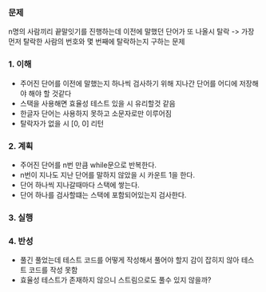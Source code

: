 ### 문제
n명의 사람끼리 끝말잇기를 진행하는데 이전에 말했던 단어가 또 나올시 탈락 -> 가장 먼저 탈락한 사람의 번호와 몇 번째에 탈락하는지 구하는 문제
### 1. 이해
- 주어진 단어를 이전에 말했는지 하나씩 검사하기 위해 지나간 단어를 어디에 저장해야 해야 할 것같다
- 스택을 사용해면 효율성 테스트 있을 시 유리할것 같음
- 한글자 단어는 사용하지 못하고 소문자로만 이루어짐
- 탈락자가 없을 시 [0, 0] 리턴
### 2. 계획
- 주어진 단어를 n번 만큼 while문으로 반복한다.
- n번이 지나도 지난 단어를 말하지 않았을 시 카운트 1을 한다.
- 단어 하나씩 지나갈때마다 스택에 쌓는다.
- 단어 하나를 검사할떄는 스택에 포함되어있는지 검사한다.
### 3. 실행

### 4. 반성
- 풀긴 풀었는데 테스트 코드를 어떻게 작성해서 풀어야 할지 감이 잡히지 않아 테스트 코드를 작성 못함
- 효율성 테스트가 존재하지 않으니 스트림으로도 풀수 있지 않을까?